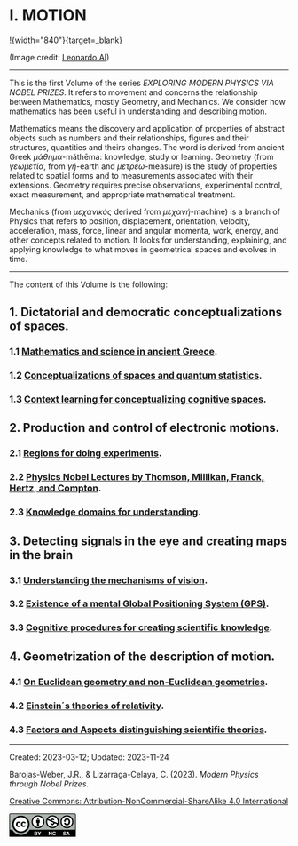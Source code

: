 
# I. MOTION

[!](../figs/Leonardo_Diffusion_Motion.jpg){width="840"}{target=_blank}

(Image credit: [Leonardo AI](https://leonardo.ai/))

***

This is the first Volume of the series _EXPLORING MODERN PHYSICS VIA NOBEL PRIZES_. It refers to movement and concerns the relationship between Mathematics, mostly Geometry, and Mechanics. We consider how mathematics has been useful in understanding and describing motion.

Mathematics means the discovery and application of properties of abstract objects such as numbers and their relationships, figures and their structures, quantities and theirs changes. The word is derived from ancient Greek _μάθημα_-máthēma: knowledge, study or  learning.  Geometry (from _γεωμετία_, from _γῆ_-earth and _μετρέω_-measure) is the study of properties related to spatial forms and to measurements associated with their extensions. Geometry requires precise observations, experimental control, exact measurement, and appropriate mathematical treatment. 

Mechanics (from _μεχανικός_ derived from _μεχανή_-machine) is a branch of Physics that refers to position, displacement, orientation, velocity, acceleration, mass, force, linear and angular momenta, work, energy, and other concepts related to motion. It looks for understanding, explaining, and applying knowledge to what moves in geometrical spaces and evolves in time.

***

The content of this Volume is the following:


## 1. Dictatorial and democratic conceptualizations of spaces.</strong>

### 1.1 [Mathematics and science in ancient Greece](./vol-I-chap-1-sect-1.md).

### 1.2 [Conceptualizations of spaces and quantum statistics](./vol-I-chap-1-sect-2.md).

### 1.3 [Context learning for conceptualizing cognitive spaces](./vol-I-chap-1-sect-3.md).
  	
## 2. Production and control of electronic motions.</strong>

### 2.1  [Regions for doing experiments](./vol-I-chap-2-sect-1.md).

### 2.2  [Physics Nobel Lectures by Thomson, Millikan, Franck, Hertz, and Compton](./vol-I-chap-2-sect-2.md).

### 2.3  [Knowledge domains for understanding](./vol-I-chap-2-sect-3.md).

## 3. Detecting signals in the eye and creating maps in the brain</strong>

### 3.1  [Understanding the mechanisms of vision](./vol-I-chap-3-sect-1.md).

### 3.2  [Existence of a mental Global Positioning System (GPS)](./vol-I-chap-3-sect-2.md).

### 3.3  [Cognitive procedures for creating scientific knowledge](./vol-I-chap-3-sect-3.md).
         
## 4. Geometrization of the description of motion.

### 4.1  [On Euclidean geometry and non-Euclidean geometries](./vol-I-chap-4-sect-1.md).

### 4.2  [Einstein´s theories of relativity](./vol-I-chap-4-sect-2.md).

### 4.3  [Factors and Aspects distinguishing scientific theories](./vol-I-chap-4-sect-3.md).


***

Created: 2023-03-12; Updated: 2023-11-24 

Barojas-Weber, J.R., & Lizárraga-Celaya, C. (2023).
_Modern Physics through Nobel Prizes_.

[Creative Commons:  Attribution-NonCommercial-ShareAlike 4.0 International](https://creativecommons.org/licenses/by-nc-sa/4.0/legalcode)

<img src="../figs/cc-by-nc-sa_icon.png">
